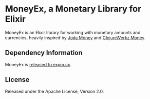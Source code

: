 # MoneyEx, a Monetary Library for Elixir

MoneyEx is an Elixir library for working with monetary amounts and currencies,
heavily inspired by [Joda Money](http://joda-money.sourceforge.net/) and [ClojureWerkz Money](https://github.com/clojurewerkz/money).


## Dependency Information

MoneyEx is [released to expm.co](http://expm.co/money).


## License

Released under the Apache License, Version 2.0.
